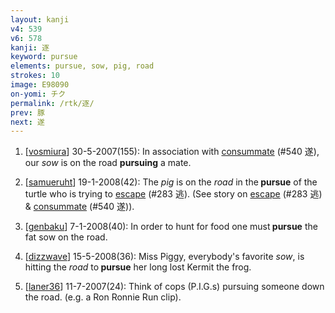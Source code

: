 ```yaml
---
layout: kanji
v4: 539
v6: 578
kanji: 逐
keyword: pursue
elements: pursue, sow, pig, road
strokes: 10
image: E98090
on-yomi: チク
permalink: /rtk/逐/
prev: 豚
next: 遂
---
```


1) [<a href="http://kanji.koohii.com/profile/vosmiura">vosmiura</a>] 30-5-2007(155): In association with <a href="../v4/540.html">consummate</a> (#540 遂), our <em>sow</em> is on the road <strong>pursuing</strong> a mate.

2) [<a href="http://kanji.koohii.com/profile/samueruht">samueruht</a>] 19-1-2008(42): The <em>pig</em> is on the <em>road</em> in the<strong> pursue</strong> of the turtle who is trying to <a href="../v4/283.html">escape</a> (#283 逃). (See story on <a href="../v4/283.html">escape</a> (#283 逃) &amp; <a href="../v4/540.html">consummate</a> (#540 遂)).

3) [<a href="http://kanji.koohii.com/profile/genbaku">genbaku</a>] 7-1-2008(40): In order to hunt for food one must<strong> pursue</strong> the fat sow on the road.

4) [<a href="http://kanji.koohii.com/profile/dizzwave">dizzwave</a>] 15-5-2008(36): Miss Piggy, everybody&#039;s favorite <em>sow</em>, is hitting the <em>road</em> to<strong> pursue</strong> her long lost Kermit the frog.

5) [<a href="http://kanji.koohii.com/profile/laner36">laner36</a>] 11-7-2007(24): Think of cops (P.I.G.s) pursuing someone down the road. (e.g. a Ron Ronnie Run clip).

